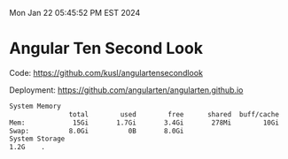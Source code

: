 Mon Jan 22 05:45:52 PM EST 2024

# Angular Ten Second Look

Code: https://github.com/kusl/angulartensecondlook

Deployment: https://github.com/angularten/angularten.github.io

```bash
System Memory
               total        used        free      shared  buff/cache   available
Mem:            15Gi       1.7Gi       3.4Gi       278Mi        10Gi        13Gi
Swap:          8.0Gi          0B       8.0Gi
System Storage
1.2G	.
```
